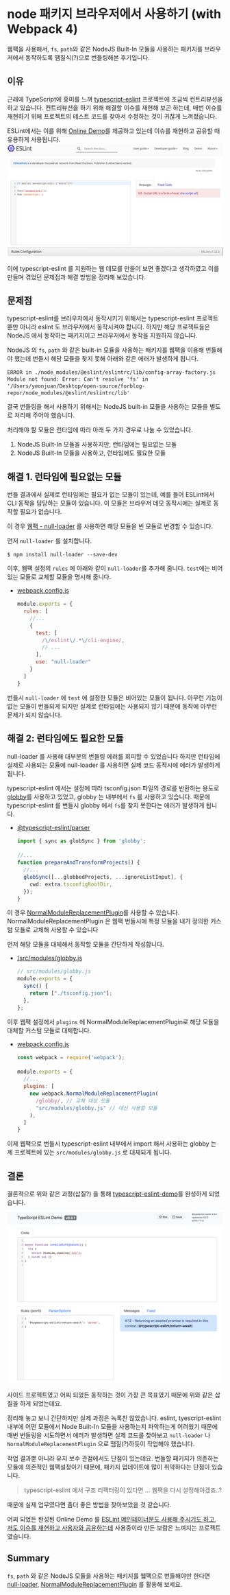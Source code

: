 # node 패키지 브라우저에서 사용하기 (with Webpack 4)

웹팩을 사용해서, `fs`, `path`와 같은 NodeJS Built-In 모듈을 사용하는 패키지를 브라우저에서 동작하도록 땜질식(?)으로 번들링해본 후기입니다.  

## 이유

근래에 TypeScript에 흥미를 느껴 [typescript-eslint](https://github.com/typescript-eslint/typescript-eslint) 프로젝트에 조금씩 컨트리뷰션을 하고 있습니다.
컨트리뷰션을 하기 위해 해결할 이슈를 재현해 보곤 하는데, 매번 이슈를 재현하기 위해 프로젝트의 테스트 코드를 찾아서 수정하는 것이 귀찮게 느껴졌습니다.

ESLint에서는 이를 위해 [Online Demo](https://eslint.org/demo)를 제공하고 있는데 이슈를 재현하고 공유할 때 유용하게 사용됩니다. 
![eslint-demo](./assets/eslint-demo.png)

이에 typescript-eslint 를 지원하는 웹 데모를 만들어 보면 좋겠다고 생각하였고 이를 만들며 겪었던 문제점과 해결 방법을 정리해 보았습니다. 

## 문제점

typescript-eslint를 브라우저에서 동작시키기 위해서는 typescript-eslint 프로젝트뿐만 아니라 eslint 도 브라우저에서 동작시켜야 합니다. 하지만 해당 프로젝트들은 NodeJS 에서 동작하는 패키지이고 브라우저에서 동작을 지원하지 않습니다.

NodeJS 의 `fs`, `path` 와 같은 built-in 모듈을 사용하는 패키지를 웹팩을 이용해 번들해야 했는데 번들시 해당 모듈을 찾지 못해 아래와 같은 에러가 발생하게 됩니다.

```
ERROR in ./node_modules/@eslint/eslintrc/lib/config-array-factory.js
Module not found: Error: Can't resolve 'fs' in '/Users/yeonjuan/Desktop/open-source/forblog-repor/node_modules/@eslint/eslintrc/lib'
```

결국 번들링을 해서 사용하기 위해서는 NodeJS built-in 모듈을 사용하는 모듈을 별도로 처리해 주어야 했습니다.

처리해야 할 모듈은 런타임에 따라 아래 두 가지 경우로 나눌 수 있었습니다.

1. NodeJS Built-In 모듈을 사용하지만, 런타임에는 필요없는 모듈
2. NodeJS Built-In 모듈을 사용하고, 런타임에도 필요한 모듈

## 해결 1. 런타임에 필요없는 모듈

번들 결과에서 실제로 런타임에는 필요가 없는 모듈이 있는데, 예를 들어 ESLint에서 CLI 동작을 담당하는 모듈이 있습니다. 이 모듈은 브라우저 데모 동작시에는 실제로 동작할 필요가 없습니다.

이 경우 [웹팩 - null-loader](https://webpack.js.org/loaders/null-loader/) 를 사용하면 해당 모듈을 빈 모듈로 변경할 수 있습니다.

먼저 `null-loader` 를 설치합니다.

```
$ npm install null-loader --save-dev
```

이후, 웹팩 설정의 `rules` 에 아래와 같이 `null-loader`를 추가해 줍니다. `test`에는 비어있는 모듈로 교체할 모듈을 명시해 줍니다.

- [webpack.config.js](https://github.com/yeonjuan/typescript-eslint-demo/blob/master/webpack.base.config.js#L20-L34)

    ```js
    module.exports = {
      rules: [
        //...
        {
          test: [
            /\/eslint\/.*\/cli-engine/,
            // ...
          ],
          use: "null-loader"
        }
      ]
    }
    ```

번들시 `null-loader` 에 `test` 에 설정한 모듈은 비어있는 모듈이 됩니다. 아무런 기능이 없는 모듈이 번들되게 되지만 실제로 런타임에는 사용되지 않기 때문에 동작에 아무런 문제가 되지 않습니다.

## 해결 2: 런타임에도 필요한 모듈

null-loader 를 사용해 대부분의 번들링 에러를 회피할 수 있었습니다 하지만 런타임에 실제로 사용되는 모듈에 null-loader 를 사용하면 실제 코드 동작시에 에러가 발생하게 됩니다.

typescript-eslint 에서는 설정에 따라 tsconfig.json 파일의 경로를 반환하는 용도로 [globby](https://www.npmjs.com/package/globby)를 사용하고 있었고, globby 는 내부에서 `fs` 를 사용하고 있습니다. 때문에 typescript-eslint 를 번들시  globby 에서 `fs`를 찾지 못한다는 에러가 발생하게 됩니다.

 - [@typescript-eslint/parser](https://github.com/typescript-eslint/typescript-eslint/blob/90a587845088da1b205e4d7d77dbc3f9447b1c5a/packages/typescript-estree/src/parser.ts)
    ```ts
    import { sync as globSync } from 'globby';

    //...
    function prepareAndTransformProjects() {
      //...
      globSync([...globbedProjects, ...ignoreListInput], {
        cwd: extra.tsconfigRootDir,
      });
    }
    ```

이 경우 [NormalModuleReplacementPlugin](https://webpack.js.org/plugins/normal-module-replacement-plugin/)를 사용할 수 있습니다. NormalModuleReplacementPlugin 은 웹팩 번들시에 특정 모듈을 내가 정의한 커스텀 모듈로 교체해 사용할 수 있습니다

먼저 해당 모듈을 대체해서 동작할 모듈을 간단하게 작성합니다.
- [/src/modules/globby.js](https://github.com/typescript-eslint/typescript-eslint/blob/90a587845088da1b205e4d7d77dbc3f9447b1c5a/packages/typescript-estree/src/parser.ts#L2)

  ```js
  // src/modules/globby.js
  module.exports = {
    sync() {
      return ["./tsconfig.json"];
    },
  };
  ```

이후 웹팩 설정에서 `plugins` 에 NormalModuleReplacementPlugin로 해당 모듈을 대체할 커스텀 모듈로 대체합니다.

- [webpack.config.js](https://github.com/yeonjuan/typescript-eslint-demo/blob/master/webpack.base.config.js#L76-L78)

  ```js
  const webpack = require('webpack');

  module.exports = {
    //...
    plugins: [
      new webpack.NormalModuleReplacementPlugin(
        /globby/, // 교체 대상 모듈
        "src/modules/globby.js" // 대신 사용할 모듈
      ),
    ]
  }
  ```

이제 웹팩으로 번들시 typescript-eslint 내부에서 import 해서 사용하는 globby 는 제 프로젝트에 있는 `src/modules/globby.js` 로 대체되게 됩니다.

## 결론

결론적으로 위와 같은 과정(삽질?) 을 통해 [typescript-eslint-demo](https://github.com/yeonjuan/typescript-eslint-demo)를 완성하게 되었습니다.

![tseslint-demo](./assets/tseslint-demo.png)

사이드 프로젝트였고 어찌 되었든 동작하는 것이 가장 큰 목표였기 때문에 위와 같은 삽질을 하게 되었는데요.

정리해 놓고 보니 간단하지만 실제 과정은 녹록친 않았습니다. eslint, tyescript-eslint 내부에 어떤 모듈에서 Node Built-In 모듈을 사용하는지 파악하는게 어려웠기 때문에 매번 번들링을 시도하면서 에러가 발생하면 실제 코드를 찾아보고 `null-loader` 나 `NormalModuleReplacementPlugin` 으로 땜질(?)하듯이 작업해야 했습니다.

작업 결과뿐 아니라 유지 보수 관점에서도 단점이 있는데요. 번들할 패키지가 의존하는 모듈에 의존적인 웹팩설정이기 때문에, 패키지 업데이트에 많이 취약하다는 단점이 있습니다. 

> typescript-eslint 에서 구조 리팩터링이 있다면 ... 웹팩을 다시 설정해야겠죠..?

때문에 실제 업무였다면 좀더 좋은 방법을 찾아보았을 것 같습니다.

어찌 되었든 완성된 Online Demo 를 [ESLint 메인테이너분도 사용해 주시기도 하고](https://github.com/eslint/eslint/issues/13758#issuecomment-709353258), [저도 이슈를 재현하고 사용자와 공유하는데](https://github.com/typescript-eslint/typescript-eslint/issues/2703#issuecomment-715685452) 사용중이라 만든 보람은 느껴지는 프로젝트였습니다.

## Summary

`fs`, `path` 와 같은 NodeJS 모듈을 사용하는 패키지를 웹팩으로 번들해야만 한다면 [null-loader](), [NormalModuleReplacementPlugin](https://webpack.js.org/plugins/normal-module-replacement-plugin/) 를 활용해 보세요. 
